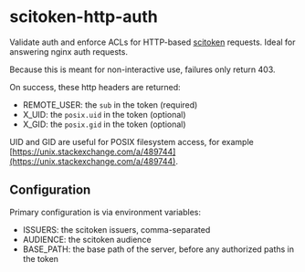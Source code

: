 # scitoken-http-auth
Validate auth and enforce ACLs for HTTP-based [scitoken](https://scitokens.org) requests. Ideal for answering nginx auth requests.

Because this is meant for non-interactive use, failures only return 403.

On success, these http headers are returned:
* REMOTE_USER: the `sub` in the token (required)
* X_UID: the `posix.uid` in the token (optional)
* X_GID: the `posix.gid` in the token (optional)

UID and GID are useful for POSIX filesystem access, for example [https://unix.stackexchange.com/a/489744](https://unix.stackexchange.com/a/489744).

## Configuration

Primary configuration is via environment variables:

* ISSUERS: the scitoken issuers, comma-separated
* AUDIENCE: the scitoken audience
* BASE_PATH: the base path of the server, before any authorized paths in the token
